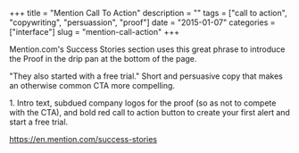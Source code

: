 +++
title = "Mention Call To Action"
description = ""
tags = ["call to action", "copywriting", "persuassion", "proof"]
date = "2015-01-07"
categories = ["interface"]
slug = "mention-call-action"
+++


<p>Mention.com's Success Stories section  uses this great phrase to introduce the Proof in the drip pan at the bottom of the page.</p>

<p>&quot;They also started with a free trial.&quot; Short and persuasive copy that makes an otherwise common CTA more compelling.</p>

<div id="screens-full" class="clear"><div class="caption">1. Intro text, subdued company logos for the proof (so as not to compete with the CTA), and bold red call to action button to create your first alert and start a free trial.</div><div class="fullimg clear"><a href="/media/interface/mention-cta-1.png" class="group" rel="group" title="1. Intro text, subdued company logos for the proof (so as not to compete with the CTA), and bold red..."><img src="/media/interface/mention-cta-1.png" alt="" class="img-responsive"></a></div></div>        
<p><a href="https://en.mention.com/success-stories">https://en.mention.com/success-stories</a></p>

